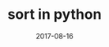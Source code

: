 ---
title: sort in python
categories: [Tech]
tags: [python,sort,data-structure]
date: 2017-08-16
---